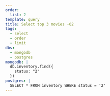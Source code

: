 ```yaml
---
order:
  list: 2
template: query
title: Select top 3 movies -02
tags:
  - select
  - order
  - limit
dbs:
  - mongodb
  - postgres
mongodb: |
  db.inventory.find({
    status: "2"
  })
postgres: |
  SELECT * FROM inventory WHERE status = '2'
---
```

